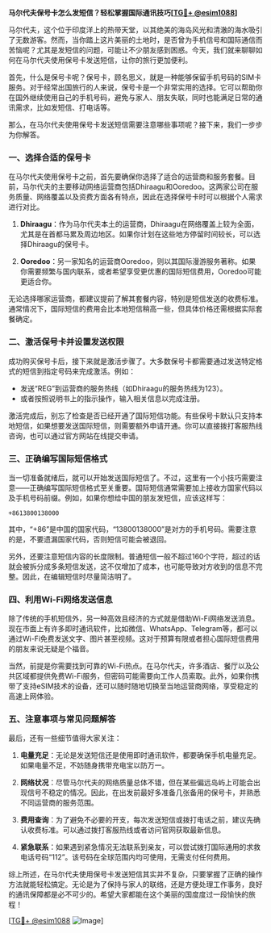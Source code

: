 **马尔代夫保号卡怎么发短信？轻松掌握国际通讯技巧[[TG💪+ @esim1088](https://t.me/s/esim1088)]**

马尔代夫，这个位于印度洋上的热带天堂，以其绝美的海岛风光和清澈的海水吸引了无数游客。然而，当你踏上这片美丽的土地时，是否曾为手机信号和国际通信而苦恼呢？尤其是发短信的问题，可能让不少朋友感到困惑。今天，我们就来聊聊如何在马尔代夫使用保号卡发送短信，让你的旅行更加便利。

首先，什么是保号卡呢？保号卡，顾名思义，就是一种能够保留手机号码的SIM卡服务。对于经常出国旅行的人来说，保号卡是一个非常实用的选择。它可以帮助你在国外继续使用自己的手机号码，避免与家人、朋友失联，同时也能满足日常的通讯需求，比如发短信、打电话等。

那么，在马尔代夫使用保号卡发送短信需要注意哪些事项呢？接下来，我们一步步为你解答。

### 一、选择合适的保号卡

在马尔代夫使用保号卡之前，首先要确保你选择了适合的运营商和服务套餐。目前，马尔代夫的主要移动网络运营商包括Dhiraagu和Ooredoo。这两家公司在服务质量、网络覆盖以及资费方面各有特点，因此在选择保号卡时可以根据个人需求进行对比。

1. **Dhiraagu**：作为马尔代夫本土的运营商，Dhiraagu在网络覆盖上较为全面，尤其是在首都马累及周边地区。如果你计划在这些地方停留时间较长，可以选择Dhiraagu的保号卡。
   
2. **Ooredoo**：另一家知名的运营商Ooredoo，则以其国际漫游服务著称。如果你需要频繁与国内联系，或者希望享受更优惠的国际短信费用，Ooredoo可能更适合你。

无论选择哪家运营商，都建议提前了解其套餐内容，特别是短信发送的收费标准。通常情况下，国际短信的费用会比本地短信稍高一些，但具体价格还需根据实际套餐确定。

### 二、激活保号卡并设置发送权限

成功购买保号卡后，接下来就是激活步骤了。大多数保号卡都需要通过发送特定格式的短信到指定号码来完成激活。例如：

- 发送“REG”到运营商的服务热线（如Dhiraagu的服务热线为123）。
- 或者按照说明书上的指示操作，输入相关信息以完成注册。

激活完成后，别忘了检查是否已经开通了国际短信功能。有些保号卡默认只支持本地短信，如果想要发送国际短信，则需要额外申请开通。你可以直接拨打客服热线咨询，也可以通过官方网站在线提交申请。

### 三、正确编写国际短信格式

当一切准备就绪后，就可以开始发送国际短信了。不过，这里有一个小技巧需要注意——正确编写国际短信格式至关重要。国际短信通常需要加上接收方国家代码以及手机号码前缀。例如，如果你想给中国的朋友发短信，应该这样写：

```
+8613800138000
```

其中，“+86”是中国的国家代码，“13800138000”是对方的手机号码。需要注意的是，不要遗漏国家代码，否则短信可能会被退回。

另外，还要注意短信内容的长度限制。普通短信一般不超过160个字符，超过的话就会被拆分成多条短信发送，这不仅增加了成本，也可能导致对方收到的信息不完整。因此，在编辑短信时尽量简洁明了。

### 四、利用Wi-Fi网络发送信息

除了传统的手机短信外，另一种高效且经济的方式就是借助Wi-Fi网络发送消息。现在市面上有许多即时通讯软件，比如微信、WhatsApp、Telegram等，都可以通过Wi-Fi免费发送文字、图片甚至视频。这对于预算有限或者担心国际短信费用的朋友来说无疑是个福音。

当然，前提是你需要找到可靠的Wi-Fi热点。在马尔代夫，许多酒店、餐厅以及公共区域都提供免费Wi-Fi服务，但密码可能需要向工作人员索取。此外，如果你携带了支持eSIM技术的设备，还可以随时随地切换至当地运营商网络，享受稳定的高速上网体验。

### 五、注意事项与常见问题解答

最后，还有一些细节值得大家关注：

1. **电量充足**：无论是发送短信还是使用即时通讯软件，都要确保手机电量充足。如果电量不足，不妨随身携带充电宝以防万一。
   
2. **网络状况**：尽管马尔代夫的网络质量总体不错，但在某些偏远岛屿上可能会出现信号不稳定的情况。因此，在出发前最好多准备几张备用的保号卡，并熟悉不同运营商的服务范围。

3. **费用查询**：为了避免不必要的开支，每次发送短信或拨打电话之前，建议先确认收费标准。可以通过拨打客服热线或者访问官网获取最新信息。

4. **紧急联系**：如果遇到紧急情况无法联系到亲友，可以尝试拨打国际通用的求救电话号码“112”。该号码在全球范围内均可使用，无需支付任何费用。

综上所述，在马尔代夫使用保号卡发送短信其实并不复杂，只要掌握了正确的操作方法就能轻松搞定。无论是为了保持与家人的联络，还是方便处理工作事务，良好的通讯保障都是必不可少的。希望大家都能在这个美丽的国度度过一段愉快的旅程！

[[TG💪+ @esim1088](https://t.me/s/esim1088) ![Image](https://i.postimg.cc/4NQfJmqS/Snipaste-2025-05-13-00-14-12.png)]